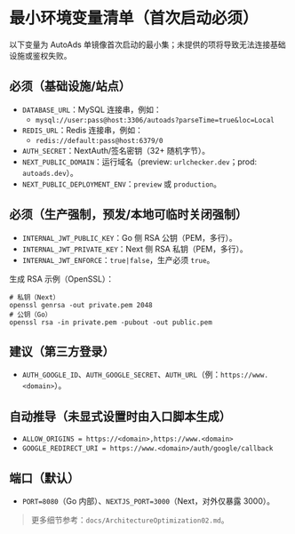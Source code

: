 # 最小环境变量清单（首次启动必须）

以下变量为 AutoAds 单镜像首次启动的最小集；未提供的项将导致无法连接基础设施或鉴权失败。

## 必须（基础设施/站点）
- `DATABASE_URL`：MySQL 连接串，例如：
  - `mysql://user:pass@host:3306/autoads?parseTime=true&loc=Local`
- `REDIS_URL`：Redis 连接串，例如：
  - `redis://default:pass@host:6379/0`
- `AUTH_SECRET`：NextAuth/签名密钥（32+ 随机字节）。
- `NEXT_PUBLIC_DOMAIN`：运行域名（preview: `urlchecker.dev`；prod: `autoads.dev`）。
- `NEXT_PUBLIC_DEPLOYMENT_ENV`：`preview` 或 `production`。

## 必须（生产强制，预发/本地可临时关闭强制）
- `INTERNAL_JWT_PUBLIC_KEY`：Go 侧 RSA 公钥（PEM，多行）。
- `INTERNAL_JWT_PRIVATE_KEY`：Next 侧 RSA 私钥（PEM，多行）。
- `INTERNAL_JWT_ENFORCE`：`true|false`，生产必须 `true`。

生成 RSA 示例（OpenSSL）：
```
# 私钥（Next）
openssl genrsa -out private.pem 2048
# 公钥（Go）
openssl rsa -in private.pem -pubout -out public.pem
```

## 建议（第三方登录）
- `AUTH_GOOGLE_ID`、`AUTH_GOOGLE_SECRET`、`AUTH_URL`（例：`https://www.<domain>`）。

## 自动推导（未显式设置时由入口脚本生成）
- `ALLOW_ORIGINS = https://<domain>,https://www.<domain>`
- `GOOGLE_REDIRECT_URI = https://www.<domain>/auth/google/callback`

## 端口（默认）
- `PORT=8080`（Go 内部）、`NEXTJS_PORT=3000`（Next，对外仅暴露 3000）。

> 更多细节参考：`docs/ArchitectureOptimization02.md`。

